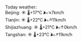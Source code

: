 Today weather:  
Beijing: ☀️ 🌡️+17°C 🌬️↘7km/h  
Tianjin: ☀️ 🌡️+22°C 🌬️↗11km/h  
Shijiazhuang: ☀️ 🌡️+21°C 🌬️↑0km/h  
Tangshan: ☀️ 🌡️+23°C 🌬️↗11km/h  
